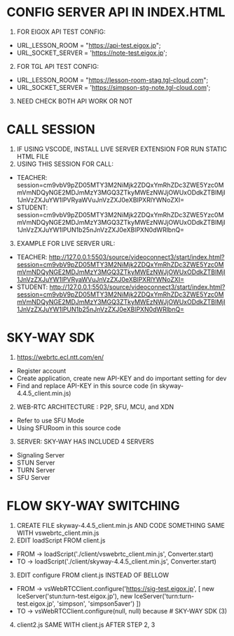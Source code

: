 # CONFIG SERVER API IN INDEX.HTML
1. FOR EIGOX API TEST CONFIG:
- URL_LESSON_ROOM = "https://api-test.eigox.jp";
- URL_SOCKET_SERVER = 'https://note-test.eigox.jp';
2. FOR TGL API TEST CONFIG:
- URL_LESSON_ROOM = "https://lesson-room-stag.tgl-cloud.com";
- URL_SOCKET_SERVER = 'https://simpson-stg-note.tgl-cloud.com';
3. NEED CHECK BOTH API WORK OR NOT

# CALL SESSION
1. IF USING VSCODE, INSTALL LIVE SERVER EXTENSION FOR RUN STATIC HTML FILE
2. USING THIS SESSION FOR CALL:
- TEACHER: session=cm9vbV9pZD05MTY3M2NiMjk2ZDQxYmRhZDc3ZWE5Yzc0MmVmNDQyNGE2MDJmMzY3MGQ3ZTkyMWEzNWJjOWUxODdkZTBlMjI1JnVzZXJuYW1lPVRyaWVuJnVzZXJ0eXBlPXRlYWNoZXI=
- STUDENT: session=cm9vbV9pZD05MTY3M2NiMjk2ZDQxYmRhZDc3ZWE5Yzc0MmVmNDQyNGE2MDJmMzY3MGQ3ZTkyMWEzNWJjOWUxODdkZTBlMjI1JnVzZXJuYW1lPUN1b25nJnVzZXJ0eXBlPXN0dWRlbnQ=
3. EXAMPLE FOR LIVE SERVER URL:
- TEACHER: http://127.0.0.1:5503/source/videoconnect3/start/index.html?session=cm9vbV9pZD05MTY3M2NiMjk2ZDQxYmRhZDc3ZWE5Yzc0MmVmNDQyNGE2MDJmMzY3MGQ3ZTkyMWEzNWJjOWUxODdkZTBlMjI1JnVzZXJuYW1lPVRyaWVuJnVzZXJ0eXBlPXRlYWNoZXI=
- STUDENT: http://127.0.0.1:5503/source/videoconnect3/start/index.html?session=cm9vbV9pZD05MTY3M2NiMjk2ZDQxYmRhZDc3ZWE5Yzc0MmVmNDQyNGE2MDJmMzY3MGQ3ZTkyMWEzNWJjOWUxODdkZTBlMjI1JnVzZXJuYW1lPUN1b25nJnVzZXJ0eXBlPXN0dWRlbnQ=

# SKY-WAY SDK
1. https://webrtc.ecl.ntt.com/en/
- Register account
- Create application, create new API-KEY and do important setting for dev
- Find and replace API-KEY in this source code (in skyway-4.4.5_client.min.js)
2. WEB-RTC ARCHITECTURE : P2P, SFU, MCU, and XDN
- Refer to use SFU Mode
- Using SFURoom in this source code
3. SERVER: SKY-WAY HAS INCLUDED 4 SERVERS
- Signaling Server
- STUN Server
- TURN Server
- SFU Server

# FLOW SKY-WAY SWITCHING
1. CREATE FILE skyway-4.4.5_client.min.js AND CODE SOMETHING SAME WITH vswebrtc_client.min.js
2. EDIT loadScript FROM client.js
- FROM -> loadScript('./client/vswebrtc_client.min.js', Converter.start)
- TO -> loadScript('./client/skyway-4.4.5_client.min.js', Converter.start)
3. EDIT configure FROM client.js INSTEAD OF BELLOW
- FROM -> vsWebRTCClient.configure('https://sig-test.eigox.jp', [
    new IceServer('stun:turn-test.eigox.jp'),
    new IceServer('turn:turn-test.eigox.jp', 'simpson', 'simpson5aver')
  ])
- TO -> vsWebRTCClient.configure(null, null) because # SKY-WAY SDK (3)
4. client2.js SAME WITH client.js AFTER STEP 2, 3 
